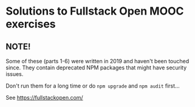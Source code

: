 # Solutions to Fullstack Open MOOC exercises

## NOTE!

Some of these (parts 1-6) were written in 2019 and haven't been touched since.
They contain deprecated NPM packages that might have security issues. 

Don't run them for a long time or do `npm upgrade` and `npm audit` first...

See https://fullstackopen.com/
